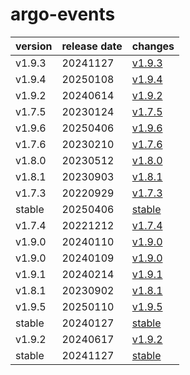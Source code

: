 # argo-events	


|version|release date|changes|
|---|---|---|
|v1.9.3|20241127|[v1.9.3](./v1.9.3-20241127.md)|
|v1.9.4|20250108|[v1.9.4](./v1.9.4-20250108.md)|
|v1.9.2|20240614|[v1.9.2](./v1.9.2-20240614.md)|
|v1.7.5|20230124|[v1.7.5](./v1.7.5-20230124.md)|
|v1.9.6|20250406|[v1.9.6](./v1.9.6-20250406.md)|
|v1.7.6|20230210|[v1.7.6](./v1.7.6-20230210.md)|
|v1.8.0|20230512|[v1.8.0](./v1.8.0-20230512.md)|
|v1.8.1|20230903|[v1.8.1](./v1.8.1-20230903.md)|
|v1.7.3|20220929|[v1.7.3](./v1.7.3-20220929.md)|
|stable|20250406|[stable](./stable-20250406.md)|
|v1.7.4|20221212|[v1.7.4](./v1.7.4-20221212.md)|
|v1.9.0|20240110|[v1.9.0](./v1.9.0-20240110.md)|
|v1.9.0|20240109|[v1.9.0](./v1.9.0-20240109.md)|
|v1.9.1|20240214|[v1.9.1](./v1.9.1-20240214.md)|
|v1.8.1|20230902|[v1.8.1](./v1.8.1-20230902.md)|
|v1.9.5|20250110|[v1.9.5](./v1.9.5-20250110.md)|
|stable|20240127|[stable](./stable-20240127.md)|
|v1.9.2|20240617|[v1.9.2](./v1.9.2-20240617.md)|
|stable|20241127|[stable](./stable-20241127.md)|
